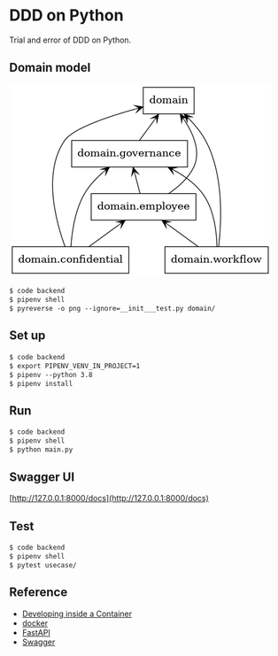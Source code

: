 # DDD on Python

Trial and error of DDD on Python.

## Domain model 

![model](backend/packages.png)

```
$ code backend
$ pipenv shell
$ pyreverse -o png --ignore=__init___test.py domain/
```

## Set up 

```
$ code backend
$ export PIPENV_VENV_IN_PROJECT=1
$ pipenv --python 3.8 
$ pipenv install
```

## Run

```
$ code backend
$ pipenv shell
$ python main.py 
```

## Swagger UI

[http://127.0.0.1:8000/docs](http://127.0.0.1:8000/docs)

## Test

```
$ code backend
$ pipenv shell
$ pytest usecase/
```

## Reference

- [Developing inside a Container](https://code.visualstudio.com/docs/remote/containers)
- [docker](https://www.docker.com/)
- [FastAPI](https://fastapi.tiangolo.com/)
- [Swagger](https://swagger.io/)